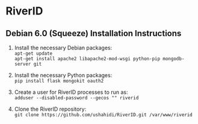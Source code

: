 # RiverID

## Debian 6.0 (Squeeze) Installation Instructions

1. Install the necessary Debian packages:  
`apt-get update`  
`apt-get install apache2 libapache2-mod-wsgi python-pip mongodb-server git`

2. Install the necessary Python packages:  
`pip install flask mongokit oauth2`

3. Create a user for RiverID processes to run as:  
`adduser --disabled-password --gecos "" riverid`

4. Clone the RiverID repository:  
`git clone https://github.com/ushahidi/RiverID.git /var/www/riverid`